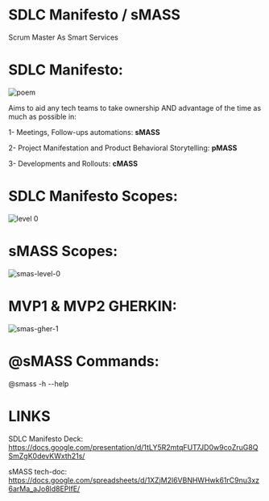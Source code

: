 # SDLC Manifesto / sMASS

Scrum Master As Smart Services

# SDLC Manifesto:
![poem](https://github.com/sdlcmanifesto/sMASS/blob/main/img/sher-01.PNG)

Aims to aid any tech teams to take ownership AND advantage of the time as much as possible in:

1- Meetings, Follow-ups automations: **sMASS**

2- Project Manifestation and Product Behavioral Storytelling: **pMASS**

3- Developments and Rollouts: **cMASS**

# SDLC Manifesto Scopes:
![level 0](https://github.com/sdlcmanifesto/sMASS/blob/main/img/sdlc-overall-scopes-03.PNG?raw=true)

# sMASS Scopes:
![smas-level-0](https://github.com/sdlcmanifesto/sMASS/blob/main/img/smass-scopes.png?raw=true)

# MVP1 & MVP2 GHERKIN:
![smas-gher-1](https://github.com/sdlcmanifesto/sMASS/blob/main/img/smass-gherkin-03.PNG?raw=true)

# @sMASS Commands:

@smass -h --help

# LINKS
SDLC Manifesto Deck:
https://docs.google.com/presentation/d/1tLY5R2mtqFUT7JD0w9coZruG8QSmZgK0devKWxth21s/

sMASS tech-doc:
https://docs.google.com/spreadsheets/d/1XZjM2l6VBNHWHwk61rC9nu3xz6arMa_aJo8ld8EPlfE/
